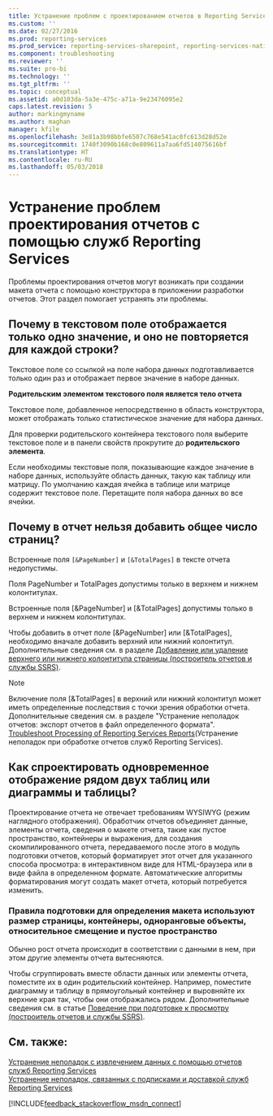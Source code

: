 ```yaml
---
title: Устранение проблем с проектированием отчетов в Reporting Services | Документы Майкрософт
ms.custom: ''
ms.date: 02/27/2016
ms.prod: reporting-services
ms.prod_service: reporting-services-sharepoint, reporting-services-native
ms.component: troubleshooting
ms.reviewer: ''
ms.suite: pro-bi
ms.technology: ''
ms.tgt_pltfrm: ''
ms.topic: conceptual
ms.assetid: a0d103da-5a3e-475c-a71a-9e23476095e2
caps.latest.revision: 5
author: markingmyname
ms.author: maghan
manager: kfile
ms.openlocfilehash: 3e81a3b98bbfe6507c768e541ac0fc613d28d52e
ms.sourcegitcommit: 1740f3090b168c0e809611a7aa6fd514075616bf
ms.translationtype: HT
ms.contentlocale: ru-RU
ms.lasthandoff: 05/03/2018
---
```

# <a name="troubleshoot-report-design-issues-with-reporting-services"></a>Устранение проблем проектирования отчетов с помощью служб Reporting Services
Проблемы проектирования отчетов могут возникать при создании макета отчета с помощью конструктора в приложении разработки отчетов. Этот раздел помогает устранять эти проблемы.   
  
## <a name="why-does-my-text-box-show-only-a-single-value-and-not-repeat-for-every-row"></a>Почему в текстовом поле отображается только одно значение, и оно не повторяется для каждой строки?  
Текстовое поле со ссылкой на поле набора данных подготавливается только один раз и отображает первое значение в наборе данных.   
  
**Родительским элементом текстового поля является тело отчета**  
  
  
Текстовое поле, добавленное непосредственно в область конструктора, может отображать только статистическое значение для набора данных.  
  
Для проверки родительского контейнера текстового поля выберите текстовое поле и в панели свойств прокрутите до **родительского элемента**.   
  
Если необходимы текстовые поля, показывающие каждое значение в наборе данных, используйте область данных, такую как таблицу или матрицу. По умолчанию каждая ячейка в таблице или матрице содержит текстовое поле. Перетащите поля набора данных во все ячейки.   
  
## <a name="why-cant-i-add-total-pages-to-my-report"></a>Почему в отчет нельзя добавить общее число страниц?  
Встроенные поля `[&PageNumber]` и `[&TotalPages]` в тексте отчета недопустимы.   
  
Поля PageNumber и TotalPages допустимы только в верхнем и нижнем колонтитулах.  
  
  
Встроенные поля [&PageNumber] и [&TotalPages] допустимы только в верхнем и нижнем колонтитулах.   
  
Чтобы добавить в отчет поле [&PageNumber] или [&TotalPages], необходимо вначале добавить верхний или нижний колонтитул. Дополнительные сведения см. в разделе [Добавление или удаление верхнего или нижнего колонтитула страницы (построитель отчетов и службы SSRS)](../../reporting-services/report-design/add-or-remove-a-page-header-or-footer-report-builder-and-ssrs.md).  
  
> [!NOTE]  
> Включение поля [&TotalPages] в верхний или нижний колонтитул может иметь определенные последствия с точки зрения обработки отчета. Дополнительные сведения см. в разделе "Устранение неполадок отчетов: экспорт отчетов в файл определенного формата".  
[Troubleshoot Processing of Reporting Services Reports](../../reporting-services/troubleshooting/troubleshoot-processing-of-reporting-services-reports.md)(Устранение неполадок при обработке отчетов служб Reporting Services).  
  
## <a name="how-do-i-design-two-tables-or-a-chart-and-a-table-to-display-side-by-side"></a>Как спроектировать одновременное отображение рядом двух таблиц или диаграммы и таблицы?  
Проектирование отчета не отвечает требованиям WYSIWYG (режим наглядного отображения). Обработчик отчетов объединяет данные, элементы отчета, сведения о макете отчета, такие как пустое пространство, контейнеры и выражения, для создания скомпилированного отчета, передаваемого после этого в модуль подготовки отчетов, который форматирует этот отчет для указанного способа просмотра: в интерактивном виде для HTML-браузера или в виде файла в определенном формате. Автоматические алгоритмы форматирования могут создать макет отчета, который потребуется изменить.   
  
### <a name="rendering-rules-use-page-size-containers-peer-objects-relative-placement-and-white-space-to-determine-layout"></a>Правила подготовки для определения макета используют размер страницы, контейнеры, одноранговые объекты, относительное смещение и пустое пространство  
Обычно рост отчета происходит в соответствии с данными в нем, при этом другие элементы отчета вытесняются.   
  
Чтобы сгруппировать вместе области данных или элементы отчета, поместите их в один родительский контейнер. Например, поместите диаграмму и таблицу в прямоугольный контейнер и выровняйте их верхние края так, чтобы они отображались рядом. Дополнительные сведения см. в статье [Поведение при подготовке к просмотру (построитель отчетов и службы SSRS)](../../reporting-services/report-design/rendering-behaviors-report-builder-and-ssrs.md).  
  
## <a name="see-also"></a>См. также:  
[Устранение неполадок с извлечением данных с помощью отчетов служб Reporting Services](../../reporting-services/troubleshooting/troubleshoot-data-retrieval-issues-with-reporting-services-reports.md)  
[Устранение неполадок, связанных с подписками и доставкой служб Reporting Services](../../reporting-services/troubleshooting/troubleshoot-reporting-services-subscriptions-and-delivery.md)  
  
  
  

[!INCLUDE[feedback_stackoverflow_msdn_connect](../../includes/feedback-stackoverflow-msdn-connect.md)]

